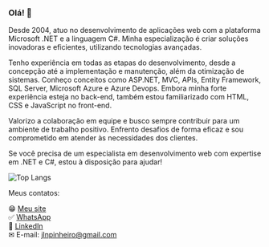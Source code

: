 

<!--
**jlnpinheiro/jlnpinheiro** is a ✨ _special_ ✨ repository because its `README.md` (this file) appears on your GitHub profile.

Here are some ideas to get you started:

- 🔭 I’m currently working on ...
- 🌱 I’m currently learning ...
- 👯 I’m looking to collaborate on ...
- 🤔 I’m looking for help with ...
- 💬 Ask me about ...
- 📫 How to reach me: ...
- 😄 Pronouns: ...
- ⚡ Fun fact: ...
-->

### Olá! 👋

Desde 2004, atuo no desenvolvimento de aplicações web com a plataforma Microsoft .NET e a linguagem C#. Minha especialização é criar soluções inovadoras e eficientes, utilizando tecnologias avançadas.

Tenho experiência em todas as etapas do desenvolvimento, desde a concepção até a implementação e manutenção, além da otimização de sistemas. Conheço conceitos como ASP.NET, MVC, APIs, Entity Framework, SQL Server, Microsoft Azure e Azure Devops. Embora minha forte experiência esteja no back-end, também estou familiarizado com HTML, CSS e JavaScript no front-end.

Valorizo a colaboração em equipe e busco sempre contribuir para um ambiente de trabalho positivo. Enfrento desafios de forma eficaz e sou comprometido em atender às necessidades dos clientes.

Se você precisa de um especialista em desenvolvimento web com expertise em .NET e C#, estou à disposição para ajudar!
<!-- ![Anurag's GitHub stats](https://github-readme-stats.vercel.app/api?username=jlnpinheiro&show_icons=true&theme=merko&hide=contribs) -->

![Top Langs](https://github-readme-stats.vercel.app/api/top-langs/?username=jlnpinheiro&layout=compact&theme=merko)

Meus contatos:

😁 [Meu site](https://www.jnogueira.dev.br)<br/>
:white_check_mark: [WhatsApp](https://api.whatsapp.com/send?phone=5527992327525)<br/>
💼 [LinkedIn](https://www.linkedin.com/in/jlnpinheiro)<br/>
✉ E-mail: jlnpinheiro@gmail.com
